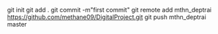 git init
git add .
git commit -m"first commit"
git remote add mthn_deptrai https://github.com/methane09/DigitalProject.git
git push mthn_deptrai master